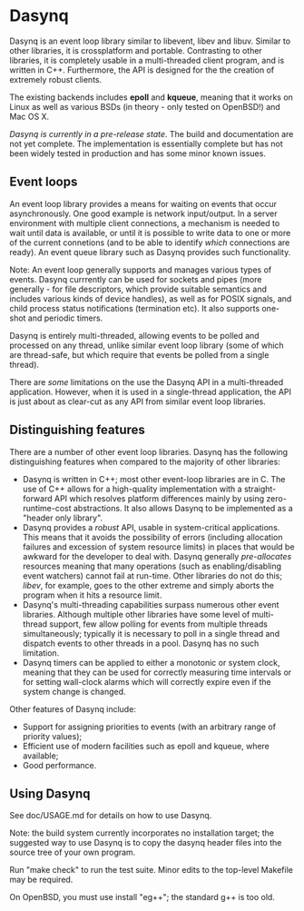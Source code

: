 # Dasynq

Dasynq is an event loop library similar to libevent, libev and libuv. Similar to other libraries, it is
crossplatform and portable. Contrasting to other libraries, it is completely usable in
a multi-threaded client program, and is written in C++. Furthermore, the API is designed for the
the creation of extremely robust clients.

The existing backends includes **epoll** and **kqueue**, meaning that it works on Linux as well as various
BSDs (in theory - only tested on OpenBSD!) and Mac OS X.

*Dasynq is currently in a pre-release state*. The build and documentation are not yet
complete. The implementation is essentially complete but has not been widely tested in production
and has some minor known issues.


## Event loops

An event loop library provides a means for waiting on events that occur asynchronously. One good
example is network input/output. In a server environment with multiple client connections, a mechanism 
is needed to wait until data is available, or until it is possible to write data to one or more of the
current connetions (and to be able to identify _which_ connections are ready). An event queue library such 
as Dasynq provides such functionality.

Note: An event loop generally supports and manages various types of events. Dasynq currrently
can be used for sockets and pipes (more generally - for file descriptors, which provide suitable semantics
and includes various kinds of device handles), as well as for POSIX signals, and child process
status notifications (termination etc). It also supports one-shot and periodic timers.

Dasynq is entirely multi-threaded, allowing events to be polled and processed on any thread, unlike similar
event loop library (some of which are thread-safe, but which require that events be polled from a single 
thread).

There are _some_ limitations on the use the Dasynq API in a multi-threaded application. However,
when it is used in a single-thread application, the API is just about as clear-cut as any API from similar
event loop libraries.


## Distinguishing features

There are a number of other event loop libraries. Dasynq has the following distinguishing features
when compared to the majority of other libraries:

- Dasynq is written in C++; most other event-loop libraries are in C. The use of C++ allows for a
  high-quality implementation with a straight-forward API which resolves platform differences mainly by
  using zero-runtime-cost abstractions. It also allows Dasynq to be implemented as a "header only library".
- Dasynq provides a *robust* API, usable in system-critical applications. This means that it avoids the
  possibility of errors (including allocation failures and excession of system resource limits)
  in places that would be awkward for the developer to deal with. Dasynq generally *pre-allocates* resources
  meaning that many operations (such as enabling/disabling event watchers) cannot fail at run-time. Other
  libraries do not do this; *libev*, for example, goes to the other extreme and simply aborts the program
  when it hits a resource limit.
- Dasynq's multi-threading capabilities surpass numerous other event libraries. Although multiple other
  libraries have some level of multi-thread support, few allow polling for events from multiple threads
  simultaneously; typically it is necessary to poll in a single thread and dispatch events to other
  threads in a pool. Dasynq has no such limitation.
- Dasynq timers can be applied to either a monotonic or system clock, meaning that they can be used for
  correctly measuring time intervals or for setting wall-clock alarms which will correctly expire even
  if the system change is changed.

Other features of Dasynq include:

- Support for assigning priorities to events (with an arbitrary range of priority values);
- Efficient use of modern facilities such as epoll and kqueue, where available;
- Good performance.


## Using Dasynq

See doc/USAGE.md for details on how to use Dasynq.

Note: the build system currently incorporates no installation target; the suggested way to use Dasynq is to
copy the dasynq header files into the source tree of your own program.

Run "make check" to run the test suite. Minor edits to the top-level Makefile may be required.

On OpenBSD, you must use install "eg++"; the standard g++ is too old.
